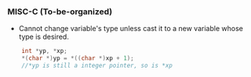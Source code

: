 ### MISC-C (To-be-organized)

- Cannot change variable's type unless cast it to a new variable whose type is desired.
``` c
	int *yp, *xp;
	*(char *)yp = *((char *)xp + 1);
	//*yp is still a integer pointer, so is *xp
```
